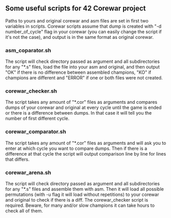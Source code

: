 ## Some useful scripts for 42 Corewar project

Paths to yours and original corewar and asm files are set in first two variables in scripts.
Corewar scripts assume that dump is created with "-d number_of_cycle" flag in your corewar (you can easily change the script if it's not the case), and output is in the same format as original corewar.

### asm_coparator.sh
The script will check directory passed as argument and all subdirectories for any "*.s" files, load the file into your asm and original, and then output "OK" if there is no difference between assembled champions, "KO" if champions are different and "ERROR" if one or both files were not created.

### corewar_checker.sh
The script takes any amount of "*.cor" files as arguments and compares dumps of your corewar and original at every cycle until the game is ended or there is a difference between dumps. In that case it will tell you the number of first different cycle.

### corewar_comparator.sh
The script takes any amount of "*.cor" files as arguments and will ask you to enter at which cycle you want to compare dumps. Then if there is a difference at that cycle the script will output comparison line by line for lines that differs.

### corewar_arena.sh
The script will check directory passed as argument and all subdirectories for any "*.s" files and assemble them with asm. Then it will load all possible permutations (with -u flag it will load without repetitions) to your corewar and original to check if there is a diff. The corewar_checker script is required. Beware, for many and/or slow champions it can take hours to check all of them.

